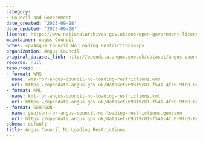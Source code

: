 ```yaml
---
category:
- Council and Government
date_created: '2023-09-28'
date_updated: '2023-09-28'
license: https://www.nationalarchives.gov.uk/doc/open-government-licence/version/3/
maintainer: Angus Council
notes: <p>Angus Council No Loading Restrictions</p>
organization: Angus Council
original_dataset_link: http://opendata.angus.gov.uk/dataset/angus-council-no-loading-restrictions
records: null
resources:
- format: WMS
  name: wms-for-angus-council-no-loading-restrictions.wms
  url: https://opendata.angus.gov.uk/dataset/693f9c81-f541-4fc0-9fc0-8492faaf098a/resource/3948af7e-55ac-4730-b04b-099d94f80fe2/download/wms-for-angus-council-no-loading-restrictions.wms
- format: KML
  name: kml-for-angus-council-no-loading-restrictions.kml
  url: https://opendata.angus.gov.uk/dataset/693f9c81-f541-4fc0-9fc0-8492faaf098a/resource/56e43b03-f57d-4c55-bd83-e6df549eedae/download/kml-for-angus-council-no-loading-restrictions.kml
- format: GEOJSON
  name: geojson-for-angus-council-no-loading-restrictions.geojson
  url: https://opendata.angus.gov.uk/dataset/693f9c81-f541-4fc0-9fc0-8492faaf098a/resource/656ba6cc-c588-48b7-85ec-0d55ce1a1168/download/geojson-for-angus-council-no-loading-restrictions.geojson
schema: default
title: Angus Council No Loading Restrictions
---
```

